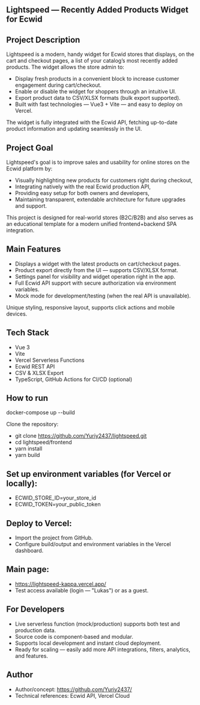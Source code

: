 ## Lightspeed — Recently Added Products Widget for Ecwid

## Project Description

Lightspeed is a modern, handy widget for Ecwid stores that displays, on the cart and checkout pages, a list of your catalog’s most recently added products. The widget allows the store admin to:

- Display fresh products in a convenient block to increase customer engagement during cart/checkout.
- Enable or disable the widget for shoppers through an intuitive UI.
- Export product data to CSV/XLSX formats (bulk export supported).
- Built with fast technologies — Vue3 + Vite — and easy to deploy on Vercel.

The widget is fully integrated with the Ecwid API, fetching up-to-date product information and updating seamlessly in the UI.

## Project Goal

Lightspeed's goal is to improve sales and usability for online stores on the Ecwid platform by:

- Visually highlighting new products for customers right during checkout,
- Integrating natively with the real Ecwid production API,
- Providing easy setup for both owners and developers,
- Maintaining transparent, extendable architecture for future upgrades and support.

This project is designed for real-world stores (B2C/B2B) and also serves as an educational template for a modern unified frontend+backend SPA integration.

## Main Features

- Displays a widget with the latest products on cart/checkout pages.
- Product export directly from the UI — supports CSV/XLSX format.
- Settings panel for visibility and widget operation right in the app.
- Full Ecwid API support with secure authorization via environment variables.
- Mock mode for development/testing (when the real API is unavailable).

Unique styling, responsive layout, supports click actions and mobile devices.

## Tech Stack

- Vue 3
- Vite
- Vercel Serverless Functions
- Ecwid REST API
- CSV & XLSX Export
- TypeScript, GitHub Actions for CI/CD (optional)

## How to run

docker-compose up --build

Clone the repository:

- git clone https://github.com/Yuriy2437/lightspeed.git
- cd lightspeed/frontend
- yarn install
- yarn build

## Set up environment variables (for Vercel or locally):

- ECWID_STORE_ID=your_store_id
- ECWID_TOKEN=your_public_token

## Deploy to Vercel:

- Import the project from GitHub.
- Configure build/output and environment variables in the Vercel dashboard.

## Main page:

- https://lightspeed-kappa.vercel.app/
- Test access available (login — "Lukas") or as a guest.

## For Developers

- Live serverless function (mock/production) supports both test and production data.
- Source code is component-based and modular.
- Supports local development and instant cloud deployment.
- Ready for scaling — easily add more API integrations, filters, analytics, and features.

## Author

- Author/concept: https://github.com/Yuriy2437/
- Technical references: Ecwid API, Vercel Cloud
